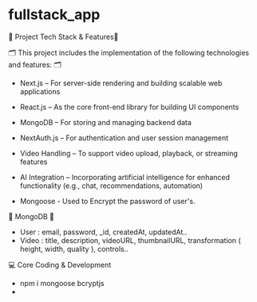 # fullstack_app

🚀 Project Tech Stack & Features🚀

🗂️ This project includes the implementation of the following technologies and features: 🗂️

* Next.js – For server-side rendering and building scalable web applications 

* React.js – As the core front-end library for building UI components 

* MongoDB – For storing and managing backend data 

* NextAuth.js – For authentication and user session management 

* Video Handling – To support video upload, playback, or streaming features 

* AI Integration – Incorporating artificial intelligence for enhanced functionality (e.g., chat, recommendations, automation)

* Mongoose - Used to Encrypt the password of user's.




💾 MongoDB 💾
* User : email, password, _id, createdAt, updatedAt..
* Video : title, description, videoURL, thumbnailURL, transformation ( height, width, quality ), controls..


💻 Core Coding & Development
* npm i mongoose bcryptjs
* 
